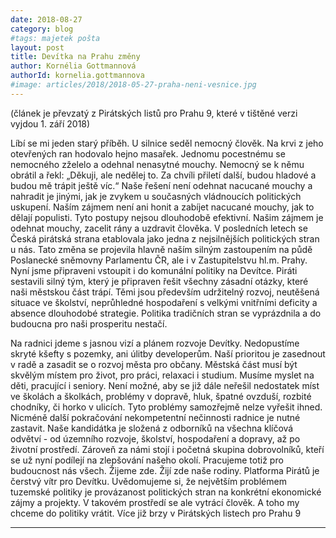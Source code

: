 ```yaml
---
date: 2018-08-27
category: blog
#tags: majetek pošta
layout: post
title: Devítka na Prahu změny
author: Kornélia Gottmannová
authorId: kornelia.gottmannova
#image: articles/2018/2018-05-27-praha-neni-vesnice.jpg
---
```


(článek je převzatý z Pirátských listů pro Prahu 9, které v tištěné verzi vyjdou 1. září 2018)

Líbí se mi jeden starý příběh. U silnice seděl nemocný člověk. Na krvi z jeho otevřených ran hodovalo hejno masařek. Jednomu pocestnému se nemocného zželelo a odehnal nenasytné mouchy. Nemocný se k němu obrátil a řekl: „Děkuji, ale nedělej to. Za chvíli přiletí další, budou hladové a budou mě trápit ještě víc.“
Naše řešení není odehnat nacucané mouchy a nahradit je jinými, jak je zvykem u současných vládnoucích politických uskupení. Naším zájmem není ani honit a zabíjet nacucané mouchy, jak to dělají populisti. Tyto postupy nejsou dlouhodobě efektivní. Našim zájmem je odehnat mouchy, zacelit rány a uzdravit člověka. 
V posledních letech se Česká pirátská strana etablovala jako jedna z nejsilnějších politických stran u nás. Tato změna se projevila hlavně naším silným zastoupením na půdě Poslanecké sněmovny Parlamentu ČR, ale i v Zastupitelstvu hl.m. Prahy. Nyní jsme připraveni vstoupit i do komunální politiky na Devítce.
Piráti sestavili silný tým, který je připraven řešit všechny zásadní otázky, které naši městskou část trápí. Těmi jsou především udržitelný rozvoj, neutěšená situace ve školství, neprůhledné hospodaření s velkými vnitřními deficity a absence dlouhodobé strategie. Politika tradičních stran se vyprázdnila a do budoucna pro naši prosperitu nestačí.

Na radnici jdeme s jasnou vizí a plánem rozvoje Devítky. Nedopustíme skryté kšefty s pozemky, ani úlitby developerům. Naší prioritou je zasednout v radě a zasadit se o rozvoj města pro občany. Městská část musí být skvělým místem pro život, pro práci, relaxaci i studium. Musíme myslet na děti, pracující i seniory. 
Není možné, aby se již dále neřešil nedostatek míst ve školách a školkách, problémy v dopravě, hluk, špatné ovzduší, rozbité chodníky, či horko v ulicích. Tyto problémy samozřejmě nelze vyřešit ihned. Nicméně další pokračování nekompetentní nečinnosti radnice je nutné zastavit.
Naše kandidátka je složená z odborníků na všechna klíčová odvětví - od územního rozvoje, školství, hospodaření a dopravy, až po životní prostředí. Zároveň za námi stojí i početná skupina dobrovolníků, kteří se už nyní podílejí na zlepšování našeho okolí. Pracujeme totiž pro budoucnost nás všech. Žijeme zde. Žijí zde naše rodiny.
Platforma Pirátů je čerstvý vítr pro Devítku. Uvědomujeme si, že největším problémem tuzemské politiky je provázanost politických stran na konkrétní ekonomické zájmy a projekty. V takovém prostředí se ale vytrácí člověk. A toho my chceme do politiky vrátit.
Více již brzy v Pirátských listech pro Prahu 9

---